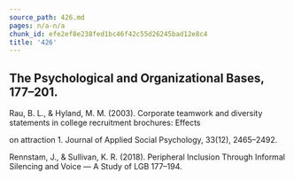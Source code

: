 ```yaml
---
source_path: 426.md
pages: n/a-n/a
chunk_id: efe2ef8e238fed1bc46f42c55d26245bad12e8c4
title: '426'
---
```

## The Psychological and Organizational Bases, 177–201.

Rau, B. L., & Hyland, M. M. (2003). Corporate teamwork and diversity statements in college recruitment brochures: Effects

on attraction 1. Journal of Applied Social Psychology, 33(12), 2465–2492.

Rennstam, J., & Sullivan, K. R. (2018). Peripheral Inclusion Through Informal Silencing and Voice — A Study of LGB 177–194.
